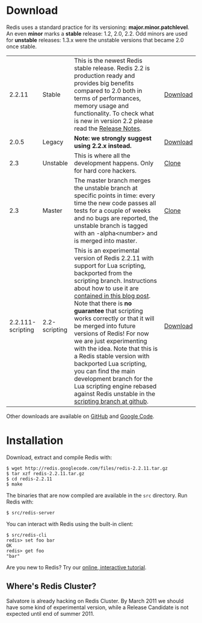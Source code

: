 Download
===

Redis uses a standard practice for its versioning:
**major.minor.patchlevel**.
An even **minor** marks a **stable**
release: 1.2, 2.0, 2.2.  Odd minors are used for **unstable**
releases: 1.3.x were the unstable versions that became 2.0 once stable.

<table class="versions">
  <tr class="current">
    <td>2.2.11</td>
    <td>Stable</td>
    <td>This is the newest Redis stable release.
    Redis 2.2 is production ready and provides big benefits compared to
    2.0 both in terms of performances, memory usage and functionality.
    To check what is new in version 2.2 please read the
    <a href="https://github.com/antirez/redis/raw/2.2/00-RELEASENOTES">Release Notes</a>.
    <br>
    <td>
      <a href="http://redis.googlecode.com/files/redis-2.2.11.tar.gz">Download</a>
    </td>
  </tr>

  <tr>
    <td>2.0.5</td>
    <td>Legacy</td>
    <td><strong>Note: we strongly suggest using 2.2.x instead.</strong>
    <td>
      <a href="http://redis.googlecode.com/files/redis-2.0.5.tar.gz">Download</a>
    </td>
  </tr>

  <tr>
    <td>2.3</td>
    <td>Unstable</td>
    <td>This is where all the development happens. Only for hard core hackers.
    <td>
      <a href="https://github.com/antirez/redis/tree/unstable">Clone</a>
    </td>
  </tr>

  <tr>
    <td>2.3</td>
    <td>Master</td>
    <td>The master branch merges the unstable branch at specific points in time:
    every time the new code passes all tests for
    a couple of weeks and no bugs are reported, the unstable branch is
    tagged with an -alpha&lt;number&gt; and is merged into master.<br>
    <td>
      <a href="https://github.com/antirez/redis/tree/master">Clone</a>
    </td>
  </tr>

  <tr>
    <td>2.2.111-scripting</td>
    <td>2.2-scripting</td>
    <td>
    This is an experimental version of Redis 2.2.11 with support for Lua scripting, backported from the scripting branch. Instructions about how to use it are <a href="http://antirez.com/post/scripting-branch-released.html">contained in this blog post</a>. Note that there is <b>no guarantee</b> that scripting works correctly or that it will be merged into future versions of Redis! For now we are just experimenting with the idea.</a> Note that this is a Redis stable version with backported Lua scripting, you can find the main development branch for the Lua scripting engine rebased against Redis unstable in the <a href="https://github.com/antirez/redis/tree/scripting">scripting branch at github</a>.
    <br>
    <td>
      <a href="http://redis.googlecode.com/files/redis-2.2.111-scripting.tar.gz">Download</a>
    </td>
  </tr>
</table>

Other downloads are available on [GitHub](https://github.com/antirez/redis/downloads)
and [Google Code](http://code.google.com/p/redis/downloads/list?can=1).

Installation
===

Download, extract and compile Redis with:

    $ wget http://redis.googlecode.com/files/redis-2.2.11.tar.gz
    $ tar xzf redis-2.2.11.tar.gz
    $ cd redis-2.2.11
    $ make

The binaries that are now compiled are available in the `src` directory. Run Redis with:

    $ src/redis-server

You can interact with Redis using the built-in client:

    $ src/redis-cli
    redis> set foo bar
    OK
    redis> get foo
    "bar"

Are you new to Redis? Try our [online, interactive tutorial](http://try.redis-db.com).

Where's Redis Cluster?
---

Salvatore is already hacking on Redis Cluster. By March 2011 we should
have some kind of experimental version, while a Release Candidate is not
expected until end of summer 2011.
